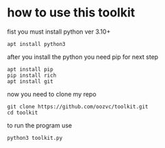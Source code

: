 # how to use this toolkit

fist you must install python ver 3.10+

    apt install python3

after you install the python you need pip for next step

    apt install pip
    pip install rich
    apt install git

now you need to clone my repo

    git clone https://github.com/oozvc/toolkit.git
    cd toolkit

to run the program use

    python3 toolkit.py

